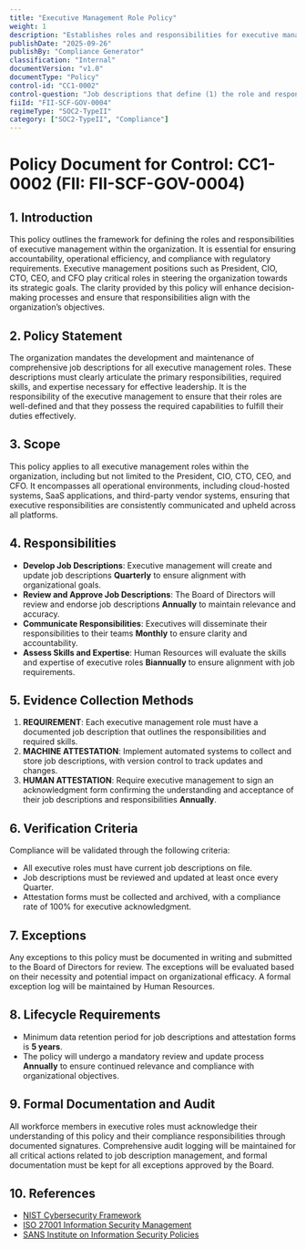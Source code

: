 ```yaml
---
title: "Executive Management Role Policy"
weight: 1
description: "Establishes roles and responsibilities for executive management to ensure accountability and operational efficiency."
publishDate: "2025-09-26"
publishBy: "Compliance Generator"
classification: "Internal"
documentVersion: "v1.0"
documentType: "Policy"
control-id: "CC1-0002"
control-question: "Job descriptions that define (1) the role and responsibilities and (2) the skills and expertise needed of executive management (e.g. President, CIO, CTO, CEO, CFO, etc.) Please provide evidence of executive management job postings if available as well"
fiiId: "FII-SCF-GOV-0004"
regimeType: "SOC2-TypeII"
category: ["SOC2-TypeII", "Compliance"]
---
```


# Policy Document for Control: CC1-0002 (FII: FII-SCF-GOV-0004)

## 1. Introduction
This policy outlines the framework for defining the roles and responsibilities of executive management within the organization. It is essential for ensuring accountability, operational efficiency, and compliance with regulatory requirements. Executive management positions such as President, CIO, CTO, CEO, and CFO play critical roles in steering the organization towards its strategic goals. The clarity provided by this policy will enhance decision-making processes and ensure that responsibilities align with the organization’s objectives.

## 2. Policy Statement
The organization mandates the development and maintenance of comprehensive job descriptions for all executive management roles. These descriptions must clearly articulate the primary responsibilities, required skills, and expertise necessary for effective leadership. It is the responsibility of the executive management to ensure that their roles are well-defined and that they possess the required capabilities to fulfill their duties effectively.

## 3. Scope
This policy applies to all executive management roles within the organization, including but not limited to the President, CIO, CTO, CEO, and CFO. It encompasses all operational environments, including cloud-hosted systems, SaaS applications, and third-party vendor systems, ensuring that executive responsibilities are consistently communicated and upheld across all platforms.

## 4. Responsibilities
- **Develop Job Descriptions**: Executive management will create and update job descriptions **Quarterly** to ensure alignment with organizational goals.
- **Review and Approve Job Descriptions**: The Board of Directors will review and endorse job descriptions **Annually** to maintain relevance and accuracy.
- **Communicate Responsibilities**: Executives will disseminate their responsibilities to their teams **Monthly** to ensure clarity and accountability.
- **Assess Skills and Expertise**: Human Resources will evaluate the skills and expertise of executive roles **Biannually** to ensure alignment with job requirements.

## 5. Evidence Collection Methods
1. **REQUIREMENT**: Each executive management role must have a documented job description that outlines the responsibilities and required skills.
2. **MACHINE ATTESTATION**: Implement automated systems to collect and store job descriptions, with version control to track updates and changes.
3. **HUMAN ATTESTATION**: Require executive management to sign an acknowledgment form confirming the understanding and acceptance of their job descriptions and responsibilities **Annually**.

## 6. Verification Criteria
Compliance will be validated through the following criteria:
- All executive roles must have current job descriptions on file.
- Job descriptions must be reviewed and updated at least once every Quarter.
- Attestation forms must be collected and archived, with a compliance rate of 100% for executive acknowledgment.

## 7. Exceptions
Any exceptions to this policy must be documented in writing and submitted to the Board of Directors for review. The exceptions will be evaluated based on their necessity and potential impact on organizational efficacy. A formal exception log will be maintained by Human Resources.

## 8. Lifecycle Requirements
- Minimum data retention period for job descriptions and attestation forms is **5 years**.
- The policy will undergo a mandatory review and update process **Annually** to ensure continued relevance and compliance with organizational objectives.

## 9. Formal Documentation and Audit
All workforce members in executive roles must acknowledge their understanding of this policy and their compliance responsibilities through documented signatures. Comprehensive audit logging will be maintained for all critical actions related to job description management, and formal documentation must be kept for all exceptions approved by the Board.

## 10. References
- [NIST Cybersecurity Framework](https://www.nist.gov/cyberframework)
- [ISO 27001 Information Security Management](https://www.iso.org/iso-27001-information-security.html)
- [SANS Institute on Information Security Policies](https://www.sans.org/information-security-policy/)